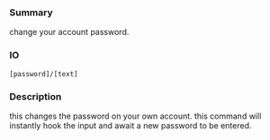 ### Summary ###

change your account password.

### IO ###

```[password]/[text]```

### Description ###

this changes the password on your own account. this command will instantly hook the input and await a new password to be entered.